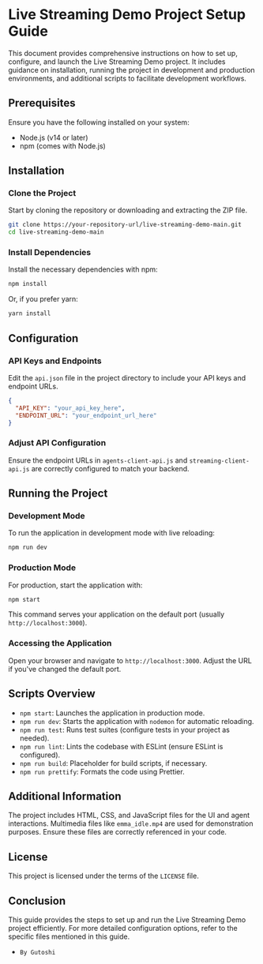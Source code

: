 
# Live Streaming Demo Project Setup Guide

This document provides comprehensive instructions on how to set up, configure, and launch the Live Streaming Demo project. It includes guidance on installation, running the project in development and production environments, and additional scripts to facilitate development workflows.

## Prerequisites

Ensure you have the following installed on your system:

- Node.js (v14 or later)
- npm (comes with Node.js)

## Installation

### Clone the Project

Start by cloning the repository or downloading and extracting the ZIP file.

```bash
git clone https://your-repository-url/live-streaming-demo-main.git
cd live-streaming-demo-main
```

### Install Dependencies

Install the necessary dependencies with npm:

```bash
npm install
```

Or, if you prefer yarn:

```bash
yarn install
```

## Configuration

### API Keys and Endpoints

Edit the `api.json` file in the project directory to include your API keys and endpoint URLs.

```json
{
  "API_KEY": "your_api_key_here",
  "ENDPOINT_URL": "your_endpoint_url_here"
}
```

### Adjust API Configuration

Ensure the endpoint URLs in `agents-client-api.js` and `streaming-client-api.js` are correctly configured to match your backend.

## Running the Project

### Development Mode

To run the application in development mode with live reloading:

```bash
npm run dev
```

### Production Mode

For production, start the application with:

```bash
npm start
```

This command serves your application on the default port (usually `http://localhost:3000`).

### Accessing the Application

Open your browser and navigate to `http://localhost:3000`. Adjust the URL if you've changed the default port.

## Scripts Overview

- `npm start`: Launches the application in production mode.
- `npm run dev`: Starts the application with `nodemon` for automatic reloading.
- `npm run test`: Runs test suites (configure tests in your project as needed).
- `npm run lint`: Lints the codebase with ESLint (ensure ESLint is configured).
- `npm run build`: Placeholder for build scripts, if necessary.
- `npm run prettify`: Formats the code using Prettier.

## Additional Information

The project includes HTML, CSS, and JavaScript files for the UI and agent interactions. Multimedia files like `emma_idle.mp4` are used for demonstration purposes. Ensure these files are correctly referenced in your code.

## License

This project is licensed under the terms of the `LICENSE` file.

## Conclusion

This guide provides the steps to set up and run the Live Streaming Demo project efficiently. For more detailed configuration options, refer to the specific files mentioned in this guide.

- `By Gutoshi`